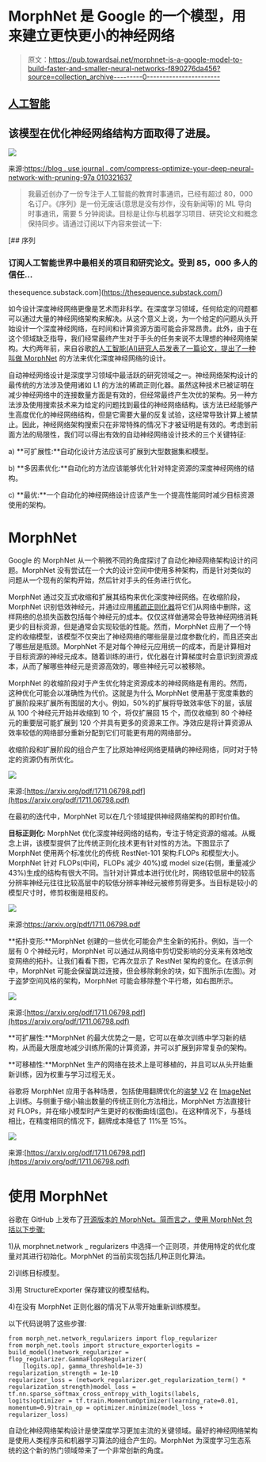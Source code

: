 # MorphNet 是 Google 的一个模型，用来建立更快更小的神经网络

> 原文：<https://pub.towardsai.net/morphnet-is-a-google-model-to-build-faster-and-smaller-neural-networks-f890276da456?source=collection_archive---------0----------------------->

## [人工智能](https://towardsai.net/p/category/artificial-intelligence)

## 该模型在优化神经网络结构方面取得了进展。

![](img/5afd3b3a1cecb1d101597eb14a61ab85.png)

来源:[https://blog . use journal . com/compress-optimize-your-deep-neural-network-with-pruning-97a 010321637](https://blog.usejournal.com/compress-optimize-your-deep-neural-network-with-pruning-97a010321637)

> 我最近创办了一份专注于人工智能的教育时事通讯，已经有超过 80，000 名订户。《序列》是一份无废话(意思是没有炒作，没有新闻等)的 ML 导向时事通讯，需要 5 分钟阅读。目标是让你与机器学习项目、研究论文和概念保持同步。请通过订阅以下内容来尝试一下:

[](https://thesequence.substack.com/) [## 序列

### 订阅人工智能世界中最相关的项目和研究论文。受到 85，000 多人的信任…

thesequence.substack.com](https://thesequence.substack.com/) 

如今设计深度神经网络更像是艺术而非科学。在深度学习领域，任何给定的问题都可以通过大量的神经网络架构来解决。从这个意义上说，为一个给定的问题从头开始设计一个深度神经网络，在时间和计算资源方面可能会非常昂贵。此外，由于在这个领域缺乏指导，我们经常最终产生对于手头的任务来说不太理想的神经网络架构。大约两年前，来自谷歌[的人工智能(AI)研究人员发表了一篇论文，提出了一种叫做 MorphNet](https://arxiv.org/pdf/1711.06798.pdf) 的方法来优化深度神经网络的设计。

自动神经网络设计是深度学习领域中最活跃的研究领域之一。神经网络架构设计的最传统的方法涉及使用诸如 L1 的方法的稀疏正则化器。虽然这种技术已被证明在减少神经网络中的连接数量方面是有效的，但经常最终产生次优的架构。另一种方法涉及使用搜索技术来为给定的问题找到最佳的神经网络结构。该方法已经能够产生高度优化的神经网络结构，但是它需要大量的反复试验，这经常导致计算上被禁止。因此，神经网络架构搜索只在非常特殊的情况下才被证明是有效的。考虑到前面方法的局限性，我们可以得出有效的自动神经网络设计技术的三个关键特征:

a) **可扩展性:**自动化设计方法应该可扩展到大型数据集和模型。

b) **多因素优化:**自动化的方法应该能够优化针对特定资源的深度神经网络的结构。

c) **最优:**一个自动化的神经网络设计应该产生一个提高性能同时减少目标资源使用的架构。

# MorphNet

Google 的 MorphNet 从一个稍微不同的角度探讨了自动化神经网络架构设计的问题。MorphNet 没有尝试在一个大的设计空间中使用多种架构，而是针对类似的问题从一个现有的架构开始，然后针对手头的任务进行优化。

MorphNet 通过交互式收缩和扩展其结构来优化深度神经网络。在收缩阶段，MorphNet 识别低效神经元，并通过应用[稀疏正则化器](https://en.wikipedia.org/wiki/Structured_sparsity_regularization)将它们从网络中删除，这样网络的总损失函数包括每个神经元的成本。仅仅这样做通常会导致神经网络消耗更少的目标资源，但是通常会实现较低的性能。然而，MorphNet 应用了一个特定的收缩模型，该模型不仅突出了神经网络的哪些层是过度参数化的，而且还突出了哪些层是瓶颈。MorphNet 不是对每个神经元应用统一的成本，而是计算相对于目标资源的神经元成本。随着训练的进行，优化器在计算梯度时会意识到资源成本，从而了解哪些神经元是资源高效的，哪些神经元可以被移除。

MorphNet 的收缩阶段对于产生优化特定资源成本的神经网络是有用的。然而，这种优化可能会以准确性为代价。这就是为什么 MorphNet 使用基于宽度乘数的扩展阶段来扩展所有图层的大小。例如，50%的扩展将导致效率低下的层，该层从 100 个神经元开始并收缩到 10 个，将仅扩展回 15 个，而仅收缩到 80 个神经元的重要层可能扩展到 120 个并具有更多的资源来工作。净效应是将计算资源从效率较低的网络部分重新分配到它们可能更有用的网络部分。

收缩阶段和扩展阶段的组合产生了比原始神经网络更精确的神经网络，同时对于特定的资源仍有所优化。

![](img/ea5beb7a4b1a9201c6bd87b81634b8f5.png)

来源:[https://arxiv.org/pdf/1711.06798.pdf](https://arxiv.org/pdf/1711.06798.pdf)

在最初的迭代中，MorphNet 可以在几个领域提供神经网络架构的即时价值。

**目标正则化:** MorphNet 优化深度神经网络的结构，专注于特定资源的缩减。从概念上讲，该模型提供了比传统正则化技术更有针对性的方法。下图显示了 MorphNet 使用两个标准优化的传统 RestNet-101 架构:FLOPs 和模型大小。MorphNet 针对 FLOPs(中间，FLOPs 减少 40%)或 model size(右侧，重量减少 43%)生成的结构有很大不同。当针对计算成本进行优化时，网络较低层中的较高分辨率神经元往往比较高层中的较低分辨率神经元被修剪得更多。当目标是较小的模型尺寸时，修剪权衡是相反的。

![](img/f36217de0676a32f5951a65f6d0ba344.png)

来源:https://arxiv.org/pdf/1711.06798.pdf

**拓扑变形:**MorphNet 创建的一些优化可能会产生全新的拓扑。例如，当一个层有 0 个神经元时，MorphNet 可以通过从网络中剪切受影响的分支来有效地改变网络的拓扑。让我们看看下图，它再次显示了 RestNet 架构的变化。在该示例中，MorphNet 可能会保留跳过连接，但会移除剩余的块，如下图所示(左图)。对于盗梦空间风格的架构，MorphNet 可能会移除整个平行塔，如右图所示。

![](img/18b1ce58dd0a5ec4712721bbdf77e0e2.png)

来源:[https://arxiv.org/pdf/1711.06798.pdf](https://arxiv.org/pdf/1711.06798.pdf)

**可扩展性:**MorphNet 的最大优势之一是，它可以在单次训练中学习新的结构，从而最大限度地减少训练所需的计算资源，并可以扩展到非常复杂的架构。

**可移植性:**MorphNet 生产的网络在技术上是可移植的，并且可以从头开始重新训练，因为权重与学习过程无关。

谷歌将 MorphNet 应用于各种场景，包括使用翻牌优化的[盗梦 V2](https://github.com/tensorflow/models/tree/master/research/slim#pre-trained-models) 在 [ImageNet](http://www.image-net.org/) 上训练。与侧重于缩小输出数量的传统正则化方法相比，MorphNet 方法直接针对 FLOPs，并在缩小模型时产生更好的权衡曲线(蓝色)。在这种情况下，与基线相比，在精度相同的情况下，翻牌成本降低了 11%至 15%。

![](img/bec1c7d1f9413e46f288e3be09604ee5.png)

来源:[https://arxiv.org/pdf/1711.06798.pdf](https://arxiv.org/pdf/1711.06798.pdf)

# 使用 MorphNet

谷歌在 GitHub 上发布了[开源版本的 MorphNet。简而言之，使用 MorphNet 包括以下步骤:](https://github.com/google-research/morph-net)

1)从 morphnet.network _ regularizers 中选择一个正则项，并使用特定的优化度量对其进行初始化。MorphNet 的当前实现包括几种正则化算法。

2)训练目标模型。

3)用 StructureExporter 保存建议的模型结构。

4)在没有 MorphNet 正则化器的情况下从零开始重新训练模型。

以下代码说明了这些步骤:

```
from morph_net.network_regularizers import flop_regularizer
from morph_net.tools import structure_exporterlogits = build_model()network_regularizer = flop_regularizer.GammaFlopsRegularizer(
    [logits.op], gamma_threshold=1e-3)
regularization_strength = 1e-10
regularizer_loss = (network_regularizer.get_regularization_term() * regularization_strength)model_loss = tf.nn.sparse_softmax_cross_entropy_with_logits(labels, logits)optimizer = tf.train.MomentumOptimizer(learning_rate=0.01, momentum=0.9)train_op = optimizer.minimize(model_loss + regularizer_loss)
```

自动化神经网络架构设计是使深度学习更加主流的关键领域。最好的神经网络架构是使用人类程序员和机器学习算法的组合产生的。MorphNet 为深度学习生态系统的这个新的热门领域带来了一个非常创新的角度。